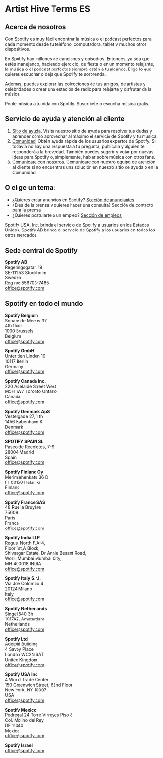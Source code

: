 # Artist Hive Terms ES

## Acerca de nosotros

Con Spotify es muy fácil encontrar la música o el podcast perfectos para cada momento desde tu teléfono, computadora, tablet y muchos otros dispositivos.

En Spotify hay millones de canciones y episodios. Entonces, ya sea que estés manejando, haciendo ejercicio, de fiesta o en un momento relajante, la música o el podcast perfectos siempre están a tu alcance. Elige lo que quieres escuchar o deja que Spotify te sorprenda.

Además, puedes explorar las colecciones de tus amigos, de artistas y celebridades o crear una estación de radio para relajarte y disfrutar de la música.

Ponle música a tu vida con Spotify. Suscríbete o escucha música gratis.

## Servicio de ayuda y atención al cliente

1.  [Sitio de ayuda](https://support.spotify.com/). Visita nuestro sitio de ayuda para resolver tus dudas y aprender cómo aprovechar al máximo el servicio de Spotify y tu música.
2.  [Comunidad](https://community.spotify.com/). Obtén ayuda rápida de los usuarios expertos de Spotify. Si todavía no hay una respuesta a tu pregunta, publícala y alguien te responderá a la brevedad. También puedes sugerir y votar por nuevas ideas para Spotify o, simplemente, hablar sobre música con otros fans.
3.  [Comunícate con nosotros](https://support.spotify.com/co-es/contact-spotify-support). Comunícate con nuestro equipo de atención al cliente si no encuentras una solución en nuestro sitio de ayuda o en la Comunidad.

## O elige un tema:

- ¿Quieres crear anuncios en Spotify? [Sección de anunciantes](https://ads.spotify.com/)
- ¿Eres de la prensa y quieres hacer una consulta? [Sección de contacto para la prensa](https://newsroom.spotify.com/press-inquiries)
- ¿Quieres postularte a un empleo? [Sección de empleos](https://www.lifeatspotify.com/)

Spotify USA, Inc. brinda el servicio de Spotify a usuarios en los Estados Unidos. Spotify AB brinda el servicio de Spotify a los usuarios en todos los otros mercados.

## Sede central de Spotify

**Spotify AB**  
Regeringsgatan 19  
SE-111 53 Stockholm  
Sweden  
Reg no: 556703-7485  
office@spotify.com

## Spotify en todo el mundo

**Spotify Belgium**  
Square de Meeus 37  
4th floor  
1000 Brussels  
Belgium  
office@spotify.com

**Spotify GmbH**  
Unter den Linden 10  
10117 Berlin  
Germany  
office@spotify.com

**Spotify Canada Inc.**  
220 Adelaide Street West  
M5H 1W7 Toronto Ontario  
Canada  
office@spotify.com

**Spotify Denmark ApS**  
Vestergade 27, 1 th  
1456 København K  
Denmark  
office@spotify.com

**SPOTIFY SPAIN SL**  
Paseo de Recoletos, 7-9  
28004 Madrid  
Spain  
office@spotify.com

**Spotify Finland Oy**  
Merimiehenkatu 36 D  
FI-00150 Helsinki  
Finland  
office@spotify.com

**Spotify France SAS**  
48 Rue la Bruyère  
75009  
Paris  
France  
office@spotify.com

**Spotify India LLP**  
Regus, North F/A-4,  
Floor 1st,A Block,  
Shivsagar Estate, Dr Annie Besant Road,  
Worli, Mumbai Mumbai City,  
MH 400018 INDIA  
office@spotify.com

**Spotify Italy S.r.l.**  
Via Joe Colombo 4  
20124 Milano  
Italy  
office@spotify.com

**Spotify Netherlands**  
Singel 540 3h  
1017AZ, Amsterdam  
Netherlands  
office@spotify.com

**Spotify Ltd**  
Adelphi Building  
4 Savoy Place  
London WC2N 6AT  
United Kingdom  
office@spotify.com

**Spotify USA Inc**  
4 World Trade Center  
150 Greenwich Street, 62nd Floor  
New York, NY 10007  
USA  
office@spotify.com

**Spotify Mexico**  
Pedregal 24 Torre Virreyes Piso 8  
Col. Molino del Rey  
DF 11040  
Mexico  
office@spotify.com

**Spotify Israel**  
office@spotify.com
